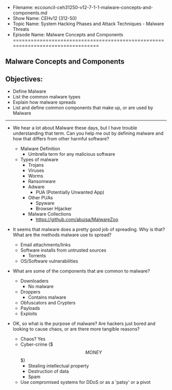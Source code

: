 - Filename: eccouncil-ceh31250-v12-7-1-1-malware-concepts-and-components.md
- Show Name: CEHv12 (312-50)
- Topic Name: System Hacking Phases and Attack Techniques - Malware Threats
- Episode Name: Malware Concepts and Components
================================================================================


Malware Concepts and Components
--------------------------------------------------------------------------------

Objectives:
--------------------------------------------------------------------------------
- Define Malware
- List the common malware types
- Explain how malware spreads
- List and define common components that make up, or are used by Malware
--------------------------------------------------------------------------------


+ We hear a lot about Malware these days, but I have trouble understanding that
  term. Can you help me out by defining malware and how that differs from other
  harmful software?
  - Malware Definition
    + Umbrella term for any malicious software
  - Types of malware
    + Trojans
    + Viruses
    + Worms
    + Ransomware
    + Adware
      - PUA (Potentially Unwanted App)
	+ Other PUAs
	  - Spyware
	  - Browser Hijacker
    + Malware Collections
      - https://github.com/abuisa/MalwareZoo
+ It seems that malware does a pretty good job of spreading. Why is that? What
  are the methods malware use to spread?
  - Email attachments/links
  - Software installs from untrusted sources
    + Torrents
  - OS/Software vulnerabilities

+ What are some of the components that are common to malware?
  - Downloaders
    + No malware
  - Droppers
    + Contains malware
  - Obfuscators and Crypters
  - Payloads
  - Exploits

+ OK, so what is the purpose of malware? Are hackers just bored and looking to
  cause chaos, or are there more tangible reasons?
  - Chaos? Yes
  - Cyber-crime ($$$MONEY$$$)
    + Stealing intellectual property
    + Destruction of data
    + Spam
  - Use compromised systems for DDoS or as a 'patsy' or a pivot
